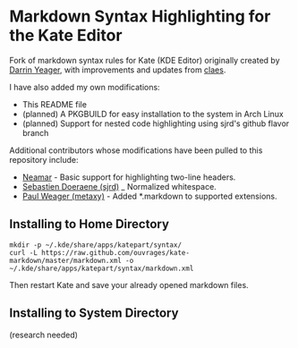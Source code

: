 # Markdown Syntax Highlighting for the Kate Editor

Fork of markdown syntax rules for Kate (KDE Editor) originally created by [Darrin Yeager,](http://www.dyeager.org/blog/2008/06/kate-markdown-color-syntax-highlighting.html) with improvements and updates from [claes](https://github.com/claes/kate-markdown).

I have also added my own modifications:

* This README file
* (planned) A PKGBUILD for easy installation to the system in Arch Linux
* (planned) Support for nested code highlighting using sjrd's github flavor branch

Additional contributors whose modifications have been pulled to this repository include:

* [Neamar](https://github.com/Neamar/kate-markdown) - Basic support for highlighting two-line headers.
* [Sebastien Doeraene (sjrd)](https://github.com/sjrd/kate-markdown) _ Normalized whitespace.
* [Paul Weager (metaxy)](https://github.com/metaxy/kate-markdown) - Added *.markdown to supported extensions.

## Installing to Home Directory

    mkdir -p ~/.kde/share/apps/katepart/syntax/
    curl -L https://raw.github.com/ouvrages/kate-markdown/master/markdown.xml -o ~/.kde/share/apps/katepart/syntax/markdown.xml

Then restart Kate and save your already opened markdown files.

## Installing to System Directory

(research needed)